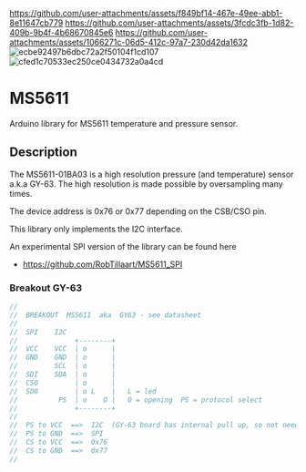 https://github.com/user-attachments/assets/f849bf14-467e-49ee-abb1-8e11647cb779
https://github.com/user-attachments/assets/3fcdc3fb-1d82-409b-9b4f-4b68670845e6
https://github.com/user-attachments/assets/1066271c-06d5-412c-97a7-230d42da1632
![ecbe92497b6dbc72a2f50104f1cd107](https://github.com/user-attachments/assets/3677b218-2745-499a-a7e9-7753df2ffe9f)
![cfed1c70533ec250ce0434732a0a4cd](https://github.com/user-attachments/assets/9a5839c5-e7bd-46ee-b46f-0fc174a1b950)
# MS5611
Arduino library for MS5611 temperature and pressure sensor.
## Description

The MS5611-01BA03 is a high resolution pressure (and temperature) sensor a.k.a GY-63.
The high resolution is made possible by oversampling many times.

The device address is 0x76 or 0x77 depending on the CSB/CSO pin.

This library only implements the I2C interface.

An experimental SPI version of the library can be found here 
- https://github.com/RobTillaart/MS5611_SPI

### Breakout GY-63

```cpp
//
//  BREAKOUT  MS5611  aka  GY63 - see datasheet
//
//  SPI    I2C
//              +--------+
//  VCC    VCC  | o      |
//  GND    GND  | o      |
//         SCL  | o      |
//  SDI    SDA  | o      |
//  CSO         | o      |
//  SDO         | o L    |   L = led
//          PS  | o    O |   O = opening  PS = protocol select
//              +--------+
//
//  PS to VCC  ==>  I2C  (GY-63 board has internal pull up, so not needed)
//  PS to GND  ==>  SPI
//  CS to VCC  ==>  0x76
//  CS to GND  ==>  0x77
//
```

